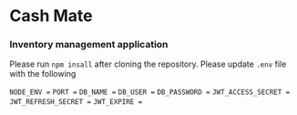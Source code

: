 # Cash Mate

### Inventory management application

Please run `npm insall` after cloning the repository.
Please update `.env` file with the following

`NODE_ENV =`
`PORT =`
`DB_NAME =`
`DB_USER =`
`DB_PASSWORD =`
`JWT_ACCESS_SECRET =`
`JWT_REFRESH_SECRET =`
`JWT_EXPIRE =`